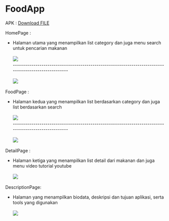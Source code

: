 # FoodApp

APK : <a id="raw-url" href="https://github.com/drow19/FoodApp/tree/master/apk/FoodApp">Download FILE</a>

HomePage :
 - Halaman utama yang menampilkan list category dan juga menu search untuk pencarian makanan<br/><br/>![](images/category.jpg)
 <br/>----------------------------------------------------------------------------------------------------- <br/><br/>
 ![](images/search.jpg)   
 
 
 FoodPage :
 - Halaman kedua yang menampilkan list berdasarkan category dan juga list berdasarkan search<br/><br/> ![](images/list_by_category.jpg)
 <br/>----------------------------------------------------------------------------------------------------- <br/><br/>
 ![](images/list_by_search.jpg)
 
DetailPage :
 - Halaman ketiga yang menampilkan list detail dari makanan dan juga menu video tutorial youtube<br/><br/>![](images/detail.jpg)
 
DescriptionPage:
 - Halaman yang menampilkan biodata, deskripsi dan tujuan aplikasi, serta tools yang digunakan<br/><br/>![](images/desc.jpg)
